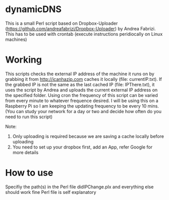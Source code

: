 dynamicDNS
==========

This is a small Perl script based on Dropbox-Uploader (https://github.com/andreafabrizi/Dropbox-Uploader) by Andrea Fabrizi. This has to be used with crontab (execute instructions peridiocally on Linux machines)

Working
=======
This scripts checks the external IP address of the machine it runs on by grabbing it from http://icanhazip.com caches it locally (file: currentIP.txt). If the grabbed IP is not the same as the last cached IP (file: IPThere.txt), it uses the script by Andrea and uploads the current external IP address on the specified folder.
Using cron the frequency of this script can be varied from every minute to whatever frequence desired. I will be using this on a Raspberry Pi so I am keeping the updating frequency to be every 10 mins. (You can study your network for a day or two and decide how often do you need to run this script)

Note: 
1.  Only uploading is required because we are saving a cache locally before uploading
2.  You need to set up your dropbox first, add an App, refer Google for more details


How to use
==========
Specifiy the path(s) in the Perl file didIPChange.plx and everything else should work fine
Perl file is self explanatory
